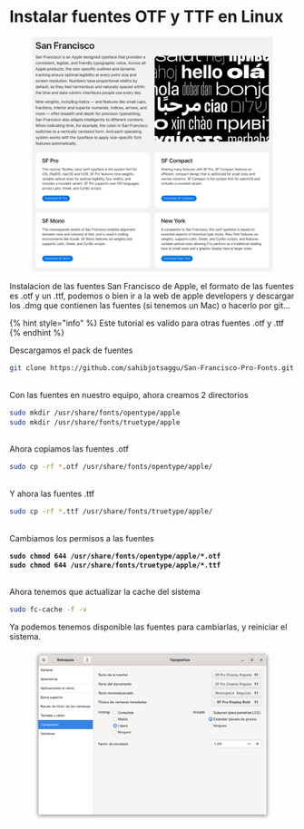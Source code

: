 # Instalar fuentes OTF y TTF en Linux

<figure><img src="../.gitbook/assets/image (5) (1).png" alt="" width="563"><figcaption></figcaption></figure>

Instalacion de las fuentes San Francisco de Apple, el formato de las fuentes es .otf y un .ttf, podemos o bien ir a la web de apple developers y descargar los .dmg que contienen las fuentes (si tenemos un Mac) o hacerlo por git...



{% hint style="info" %}
Este tutorial es valido para otras fuentes .otf y .ttf
{% endhint %}



Descargamos el pack de fuentes

```sh
git clone https://github.com/sahibjotsaggu/San-Francisco-Pro-Fonts.git && cd San-Francisco-Pro-Fonts
```

\
Con las fuentes en nuestro equipo, ahora creamos 2 directorios

```sh
sudo mkdir /usr/share/fonts/opentype/apple
sudo mkdir /usr/share/fonts/truetype/apple
```

\
Ahora copiamos las fuentes .otf

```sh
sudo cp -rf *.otf /usr/share/fonts/opentype/apple/
```

\
Y ahora las fuentes .ttf

```sh
sudo cp -rf *.ttf /usr/share/fonts/truetype/apple/
```

\
Cambiamos los permisos a las fuentes

<pre class="language-sh"><code class="lang-sh"><strong>sudo chmod 644 /usr/share/fonts/opentype/apple/*.otf
</strong><strong>sudo chmod 644 /usr/share/fonts/truetype/apple/*.ttf
</strong></code></pre>

\
Ahora tenemos que actualizar la cache del sistema

```sh
sudo fc-cache -f -v
```



Ya podemos tenemos disponible las fuentes para cambiarlas, y reiniciar el sistema.

<figure><img src="../.gitbook/assets/image (1) (1) (1) (1) (1).png" alt="" width="563"><figcaption></figcaption></figure>
